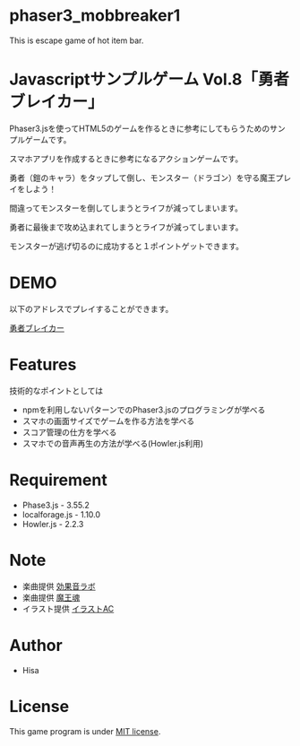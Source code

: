 # phaser3_mobbreaker1
This is escape game of hot item bar.


# Javascriptサンプルゲーム Vol.8「勇者ブレイカー」
 
Phaser3.jsを使ってHTML5のゲームを作るときに参考にしてもらうためのサンプルゲームです。

スマホアプリを作成するときに参考になるアクションゲームです。

勇者（鎧のキャラ）をタップして倒し、モンスター（ドラゴン）を守る魔王プレイをしよう！

間違ってモンスターを倒してしまうとライフが減ってしまいます。

勇者に最後まで攻め込まれてしまうとライフが減ってしまいます。

モンスターが逃げ切るのに成功すると１ポイントゲットできます。

# DEMO
 
以下のアドレスでプレイすることができます。

[勇者ブレイカー](https://tinycore-hisanori.github.io/phaser3_mobbreaker1/)

 
# Features
 
技術的なポイントとしては

* npmを利用しないパターンでのPhaser3.jsのプログラミングが学べる
* スマホの画面サイズでゲームを作る方法を学べる
* スコア管理の仕方を学べる
* スマホでの音声再生の方法が学べる(Howler.js利用)

# Requirement
 
* Phase3.js      - 3.55.2
* localforage.js - 1.10.0
* Howler.js      - 2.2.3
 
# Note

 * 楽曲提供 [効果音ラボ](https://soundeffect-lab.info/sound/anime/)
 * 楽曲提供 [魔王魂](https://maou.audio/)
 * イラスト提供 [イラストAC](https://www.ac-illust.com/)

 
# Author
 
* Hisa
 
# License
 
This game program is under [MIT license](https://en.wikipedia.org/wiki/MIT_License).